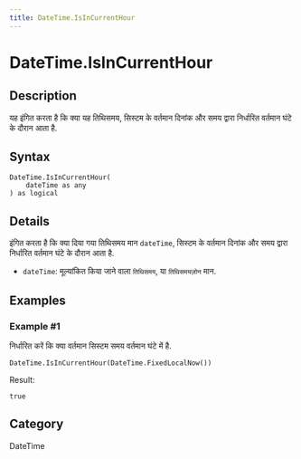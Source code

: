 ```yaml
---
title: DateTime.IsInCurrentHour
---
```


# DateTime.IsInCurrentHour


## Description

यह इंगित करता है कि क्या यह तिथिसमय, सिस्टम के वर्तमान दिनांक और समय द्वारा निर्धारित वर्तमान घंटे के दौरान आता है.


## Syntax

```powerquery
DateTime.IsInCurrentHour(
    dateTime as any
) as logical
```


## Details

इंगित करता है कि क्या दिया गया तिथिसमय मान <code>dateTime</code>, सिस्टम के वर्तमान दिनांक और समय द्वारा निर्धारित वर्तमान घंटे के दौरान आता है.      <ul>      <li><code>dateTime</code>: मूल्यांकित किया जाने वाला <code>तिथिसमय</code>, या <code>तिथिसमयज़ोन</code> मान.</li>      </ul>


## Examples

### Example #1 
निर्धारित करें कि क्या वर्तमान सिस्टम समय वर्तमान घंटे में है.
```powerquery
DateTime.IsInCurrentHour(DateTime.FixedLocalNow())
```

Result: 
```powerquery
true
```




## Category
DateTime
